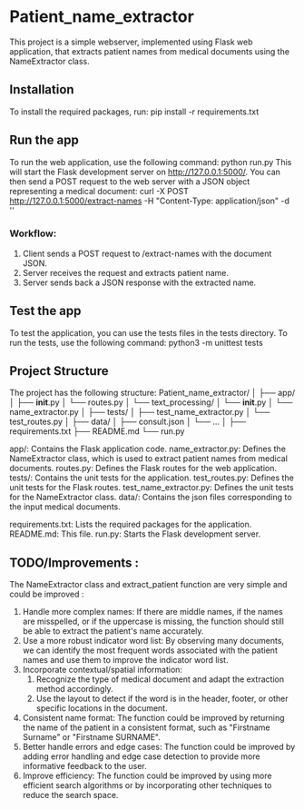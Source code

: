# Patient_name_extractor
This project is a simple webserver, implemented using Flask web application, that extracts patient names from medical documents using the NameExtractor class.

## Installation
To install the required packages, run: pip install -r requirements.txt

## Run the app
To run the web application, use the following command: python run.py
This will start the Flask development server on http://127.0.0.1:5000/.
You can then send a POST request to the web server with a JSON object representing a medical document: curl -X POST http://127.0.0.1:5000/extract-names -H "Content-Type: application/json" -d '<jsonfile>'

### Workflow:
1. Client sends a POST request to /extract-names with the document JSON.
2. Server receives the request and extracts patient name.
3. Server sends back a JSON response with the extracted name.

## Test the app
To test the application, you can use the tests files in the tests directory. 
To run the tests, use the following command: python3 -m unittest tests

## Project Structure

The project has the following structure:
Patient_name_extractor/
│
├── app/
│   ├── __init__.py
│   └── routes.py
│   └── text_processing/
│       └── __init__.py
│       └── name_extractor.py
│
├── tests/
│   ├── test_name_extractor.py
│   └── test_routes.py
│
├── data/
│   ├── consult.json
│   └── ...
│
├── requirements.txt
├── README.md
└── run.py

app/: Contains the Flask application code.
    name_extractor.py: Defines the NameExtractor class, which is used to extract patient names from medical documents.
    routes.py: Defines the Flask routes for the web application.
tests/: Contains the unit tests for the application.
    test_routes.py: Defines the unit tests for the Flask routes.
    test_name_extractor.py: Defines the unit tests for the NameExtractor class.
data/: Contains the json files corresponding to the input medical documents.

requirements.txt: Lists the required packages for the application.
README.md: This file.
run.py: Starts the Flask development server.


## TODO/Improvements : 
The NameExtractor class and extract_patient function are very simple and could be improved : 
1. Handle more complex names: If there are middle names, if the names are misspelled, or if the uppercase is missing, the function should still be able to extract the patient's name accurately.
2. Use a more robust indicator word list: By observing many documents, we can identify the most frequent words associated with the patient names and use them to improve the indicator word list.
3. Incorporate contextual/spatial information: 
    1. Recognize the type of medical document and adapt the extraction method accordingly. 
    2. Use the layout to detect if the word is in the header, footer, or other specific locations in the document.
4. Consistent name format: The function could be improved by returning the name of the patient in a consistent format, such as "Firstname Surname" or "Firstname SURNAME".
5. Better handle errors and edge cases: The function could be improved by adding error handling and edge case detection to provide more informative feedback to the user.
6. Improve efficiency: The function could be improved by using more efficient search algorithms or by incorporating other techniques to reduce the search space.
